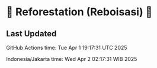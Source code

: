 
# 🌳 Reforestation (Reboisasi) 🌲

## Last Updated

GitHub Actions time: Tue Apr  1 19:17:31 UTC 2025

Indonesia/Jakarta time: Wed Apr  2 02:17:31 WIB 2025
